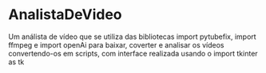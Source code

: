 # AnalistaDeVideo
Um análista de vídeo que se utiliza das bibliotecas import pytubefix, import ffmpeg e import openAi para baixar, coverter e analisar os vídeos convertendo-os em scripts, com interface realizada usando o import tkinter as tk

